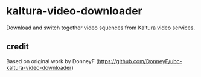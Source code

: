 # kaltura-video-downloader

 Download and switch together video squences from Kaltura video services.

## credit

 Based on original work by DonneyF (https://github.com/DonneyF/ubc-kaltura-video-downloader)